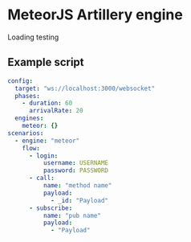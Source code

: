 # MeteorJS Artillery engine

Loading testing

## Example script

```yml
config:
  target: "ws://localhost:3000/websocket"
  phases:
    - duration: 60
      arrivalRate: 20
  engines:
    meteor: {}
scenarios:
  - engine: "meteor"
    flow:
      - login:
          username: USERNAME
          password: PASSWORD
      - call:
          name: "method name"
          payload:
            - _id: "Payload"
      - subscribe:
          name: "pub name"
          payload:
            - "Payload"

```